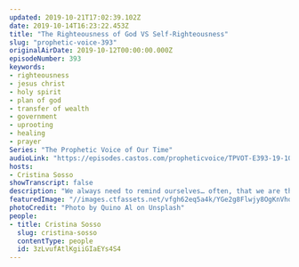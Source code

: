 ```yaml
---
updated: 2019-10-21T17:02:39.102Z
date: 2019-10-14T16:23:22.453Z
title: "The Righteousness of God VS Self-Righteousness"
slug: "prophetic-voice-393"
originalAirDate: 2019-10-12T00:00:00.000Z
episodeNumber: 393
keywords:
- righteousness
- jesus christ
- holy spirit
- plan of god
- transfer of wealth
- government
- uprooting
- healing
- prayer
Series: "The Prophetic Voice of Our Time"
audioLink: "https://episodes.castos.com/propheticvoice/TPVOT-E393-19-10-12-13-The-Righteousness-of-God-vs-Self-Righteousness.mp3"
hosts:
- Cristina Sosso
showTranscript: false
description: "We always need to remind ourselves… often, that we are the righteousness of God in Christ Jesus (2 Corinthians 5:21). Righteousness in Christ Jesus means that we have a right standing with Father God because of Jesus Christ. It’s not of what we did, but what Jesus did. We conform to the will of God when we apply His ways of doing things here on Earth when we live by faith…"
featuredImage: "//images.ctfassets.net/vfgh62eq5a4k/YGe2g8Flwjy8OgKnVhoQT/3c0c226fc3f6861f79a6eee85017ebed/quino-al-xEy9QNUCdRI-unsplash_2.jpg"
photoCredit: "Photo by Quino Al on Unsplash"
people:
- title: Cristina Sosso
  slug: cristina-sosso
  contentType: people
  id: 3zLvufAtlKgiiGIaEYs4S4
---
```

